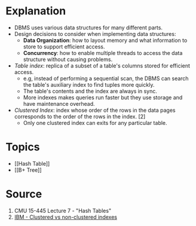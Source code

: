 # Explanation
- DBMS uses various data structures for many different parts.
- Design decisions to consider when implementing data structures:
	- **Data Organization**: how to layout memory and what information to store to support efficient access.
	- **Concurrency**: how to enable multiple threads to access the data structure without causing problems.
- *Table index*: replica of a subset of a table's columns stored for efficient access.
	- e.g, instead of performing a sequential scan, the DBMS can search the table's auxiliary index to find tuples more quickly.
	- The table's contents and the index are always in sync.
	- More indexes makes queries run faster but they use storage and have maintenance overhead.
- *Clustered Index*: index whose order of the rows in the data pages corresponds to the order of the rows in the index. [2]
	- Only one clustered index can exits for any particular table.

# Topics
- [[Hash Table]]
- [[B+ Tree]]

# Source
1. CMU 15-445 Lecture 7 - "Hash Tables"
2. [IBM - Clustered vs non-clustered indexes](https://www.ibm.com/docs/en/ias?topic=indexes-clustered-non-clustered)